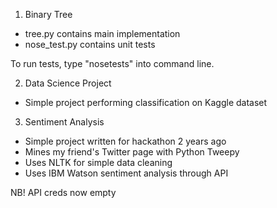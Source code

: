 1. Binary Tree
- tree.py contains main implementation
- nose_test.py contains unit tests

To run tests, type "nosetests" into command line.

2. Data Science Project 
- Simple project performing classification on Kaggle dataset

3. Sentiment Analysis
- Simple project written for hackathon 2 years ago
- Mines my friend's Twitter page with Python Tweepy
- Uses NLTK for simple data cleaning
- Uses IBM Watson sentiment analysis through API

NB! API creds now empty